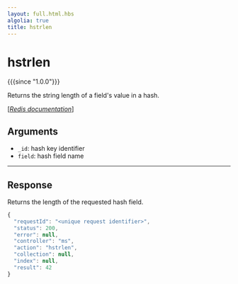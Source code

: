 ```yaml
---
layout: full.html.hbs
algolia: true
title: hstrlen
---
```



# hstrlen

{{{since "1.0.0"}}}

Returns the string length of a field's value in a hash.

[[_Redis documentation_]](https://redis.io/commands/hstrlen)


## Arguments

* `_id`: hash key identifier
* `field`: hash field name

---

## Response

Returns the length of the requested hash field.

```javascript
{
  "requestId": "<unique request identifier>",
  "status": 200,
  "error": null,
  "controller": "ms",
  "action": "hstrlen",
  "collection": null,
  "index": null,
  "result": 42
}
```
